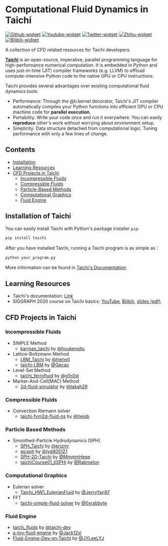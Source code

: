 # Computational Fluid Dynamics in Taichi
[![Github-widget](https://img.shields.io/github/stars/taichi-dev/taichi?label=Taichi-lang&style=social)](https://github.com/taichi-dev/taichi)
[![Youtube-widget](https://img.shields.io/youtube/channel/views/UCu-k1Wglo9Ll_o2j5Bxl4cw?label=Taichi%20Graphics&style=social)](https://www.youtube.com/channel/UCu-k1Wglo9Ll_o2j5Bxl4cw)
[![Twitter-widget](https://img.shields.io/twitter/follow/taichigraphics?style=social)](https://twitter.com/taichigraphics)
[![Zhihu-widget](https://img.shields.io/badge/%E7%9F%A5%E4%B9%8E-view-blue)](https://www.zhihu.com/org/tai-ji-tu-xing)
[![Bilibili-widget](https://img.shields.io/badge/Bilibili-view-blue)](https://space.bilibili.com/1779922645)

A collection of CFD related resources for Taichi developers.

[**Taichi**](https://github.com/taichi-dev/taichi) is an open-source, imperative, parallel programming language for high-performance numerical computation. It is embedded in Python and uses just-in-time (JIT) compiler frameworks (e.g. LLVM) to offload compute-intensive Python code to the native GPU or CPU instructions.

Taichi provides several advantages over existing computational fluid dynamics tools:
- Performance: Through the @ti.kernel decorator, Taichi's JIT compiler automatically compiles your Python functions into efficient GPU or CPU machine code for **parallel execution**.
- Portability: Write your code once and run it everywhere. You can easily **reproduce** other's work without worrying about environment setup.
- Simplicity: Data structure detached from computational logic. Tuning performance with only a few lines of change.

## Contents
- [Installation](#installation-of-taichi)
- [Learning Resources](#learning-resources)
- [CFD Projects in Taichi](#cfd-projects-in-taichi)
  - [Incompressible Fluids](#incompressible-fluids)
  - [Compressible Fluids](#compressible-fluids)
  - [Particle-Based Methods](#particle-based-methods)
  - [Computational Graphics](#computational-graphics)
  - [Fluid Engine](#fluid-engine)

## Installation of Taichi
You can easily install Taichi with Python's package installer `pip`:

```bash
pip install taichi
```

After you have installed Taichi, running a Taichi program is as simple as：
```bash
python your_program.py
```

More information can be found in [Taichi's Documentation](https://docs.taichi.graphics/).

## Learning Resources
- Taichi's documentation: [Link](https://docs.taichi.graphics/)
- SIGGRAPH 2020 course on Taichi basics: [YouTube](https://youtu.be/Y0-76n3aZFA), [Bilibili](https://www.bilibili.com/video/BV1kA411n7jk/), [slides (pdf)](https://yuanming.taichi.graphics/publication/2020-taichi-tutorial/taichi-tutorial.pdf).


## CFD Projects in Taichi

### Incompressible Fluids ###

- SIMPLE Method
  - [karman_taichi](https://github.com/houkensjtu/karman_taichi) by [@houkensjtu](https://github.com/houkensjtu)
- Lattice-Boltzmann Method
  - [LBM_Taichi](https://github.com/hietwll/LBM_Taichi) by [@hietwll](https://github.com/hietwll)
  - [taichi-LBM](https://github.com/GeCao/taichi-LBM) by [@Gecao](https://github.com/GeCao)
- Level-Set Method
  - [taichi_ferrofluid](https://github.com/g1n0st/taichi_ferrofluid) by [@g1n0st](https://github.com/g1n0st)
- Marker-And-Cell(MAC) Method
  - [2d-fluid-simulator](https://github.com/takah29/2d-fluid-simulator) by [@takah29](https://github.com/takah29)
  

### Compressible Fluids ###

- Convection Riemann solver
  - [taichi-fvm2d-fluid-ns](https://github.com/hejob/taichi-fvm2d-fluid-ns) by [@hejob](https://github.com/hejob)


### Particle Based Methods ###

- Smoothed-Particle Hydrodynamics (SPH) 
  - [SPH_Taichi](https://github.com/erizmr/SPH_Taichi) by [@erizmr](https://github.com/erizmr)
  - [wcsph](https://github.com/lyd405121/wcsph) by [@lyd405121](https://github.com/lyd405121)
  - [SPH-2D-Taichi](https://github.com/MmmmHeee/SPH-2D-Taichi) by [@MmmmHeee](https://github.com/MmmmHeee)
  - [taichiCourse01_tiSPHi](https://github.com/Rabmelon/taichiCourse01_tiSPHi) by [@Rabmelon](https://github.com/Rabmelon)


### Computational Graphics ###
- Eulerian solver
  - [Taichi_HW1_EulerianFluid](https://github.com/JerryYan97/Taichi_HW1_EulerianFluid) by [@JerryYan97](https://github.com/JerryYan97)
- FFT
  - [taichi-simple-fluid-solver](https://github.com/0xrabbyte/taichi_simple_fluid_solver) by [@0xrabbyte](https://github.com/0xrabbyte)


### Fluid Engine ###
- [taichi_fluids](https://github.com/taichi-dev/taichi_fluids) by [@taichi-dev](https://github.com/taichi-dev)
- [a-toy-fluid-engine](https://github.com/Jack12xl/a-toy-fluid-engine) by [@Jack12xl](https://github.com/Jack12xl)
- [Fluid-Engine-Dev-on-Taichi](https://github.com/JYLeeLYJ/Fluid-Engine-Dev-on-Taichi) by [@JYLeeLYJ](https://github.com/JYLeeLYJ)